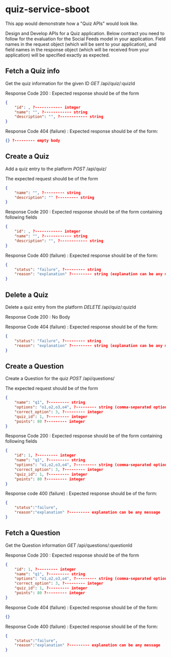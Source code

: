 # quiz-service-sboot
This app would demonstrate how a "Quiz APIs" would look like.


Design and Develop APIs for a Quiz application. Below contract you need to follow for the evaluation for the Social Feeds model in your application. Field names in the request object (which will be sent to your application), and field names in the response object (which will be received from your application) will be specified exactly as expected.

## **Fetch a Quiz info**

Get the quiz information for the given ID
*GET* /api/quiz/:quizId

Response Code 200 : Expected response should be of the form

```json
{
    "id": , ?------------ integer
    "name": "", ?------------ string 
    "description": "", ?------------ string
}
```

Response Code 404 (failure) : Expected response should be of the form:

```json
{} ?--------- empty body
```

## **Create a Quiz**

Add a quiz entry to the platform
*POST* /api/quiz/

The expected request should be of the form

```json
{
    "name": "", ?--------- string
    "description": "" ?--------- string
}
```

Response Code 200 : Expected response should be of the form containing following fields

```json
{
    "id": , ?------------ integer
    "name": "", ?------------ string 
    "description": "", ?------------ string
}
```

Response Code 400 (failure) : Expected response should be of the form:

```json
{
    "status": "failure", ?--------- string
    "reason": "explanation" ?--------- string (explanation can be any message)
}
```

## **Delete a Quiz**

Delete a quiz entry from the platform
*DELETE* /api/quiz/:quizId


Response Code 200 : No Body


Response Code 404 (failure) : Expected response should be of the form:

```json
{
    "status": "failure", ?--------- string
    "reason": "explanation" ?--------- string (explanation can be any message)
}
```

## **Create a Question**

Create a Question for the quiz
*POST* /api/questions/

The expected request should be of the form

```json
{
    "name": "q1", ?--------- string
    "options": "o1,o2,o3,o4", ?--------- string (comma-separated options)         
    "correct_option": 3, ?--------- integer     
    "quiz_id": 1, ?--------- integer             
    "points": 80 ?--------- integer           
}
```

Response Code 200 : Expected response should be of the form containing following fields

```json
{
    "id": 1, ?--------- integer
    "name": "q1", ?--------- string
    "options": "o1,o2,o3,o4", ?--------- string (comma-separated options)         
    "correct_option": 3, ?--------- integer     
    "quiz_id": 1, ?--------- integer             
    "points": 80 ?--------- integer           
}
```

Response code 400 (failure) : Expected response should be of the form:

```json
{
    "status":"failure",
    "reason":"explanation" ?--------- explanation can be any message
}
```


## **Fetch a Question**

Get the Question information
*GET* /api/questions/:questionId

Response Code 200 : Expected response should be of the form

```json
{
    "id": 1, ?--------- integer
    "name": "q1", ?--------- string
    "options": "o1,o2,o3,o4", ?--------- string (comma-separated options)         
    "correct_option": 3, ?--------- integer     
    "quiz_id": 1, ?--------- integer             
    "points": 80 ?--------- integer           
}
```

Response Code 404 (failure) : Expected response should be of the form:

```json
{}
```

Response Code 400 (failure) : Expected response should be of the form:

```json
{
    "status":"failure",
    "reason":"explanation" ?--------- explanation can be any message
}
```